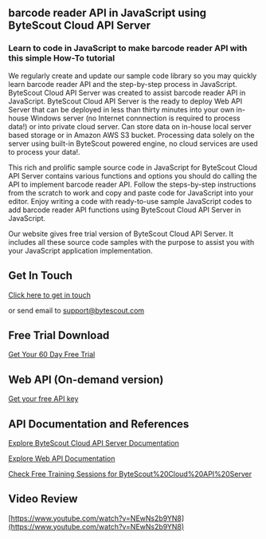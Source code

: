 ## barcode reader API in JavaScript using ByteScout Cloud API Server

### Learn to code in JavaScript to make barcode reader API with this simple How-To tutorial

We regularly create and update our sample code library so you may quickly learn barcode reader API and the step-by-step process in JavaScript. ByteScout Cloud API Server was created to assist barcode reader API in JavaScript. ByteScout Cloud API Server is the ready to deploy Web API Server that can be deployed in less than thirty minutes into your own in-house Windows server (no Internet connnection is required to process data!) or into private cloud server. Can store data on in-house local server based storage or in Amazon AWS S3 bucket. Processing data solely on the server using built-in ByteScout powered engine, no cloud services are used to process your data!.

This rich and prolific sample source code in JavaScript for ByteScout Cloud API Server contains various functions and options you should do calling the API to implement barcode reader API. Follow the steps-by-step instructions from the scratch to work and copy and paste code for JavaScript into your editor. Enjoy writing a code with ready-to-use sample JavaScript codes to add barcode reader API functions using ByteScout Cloud API Server in JavaScript.

Our website gives free trial version of ByteScout Cloud API Server. It includes all these source code samples with the purpose to assist you with your JavaScript application implementation.

## Get In Touch

[Click here to get in touch](https://bytescout.zendesk.com/hc/en-us/requests/new?subject=ByteScout%20Cloud%20API%20Server%20Question)

or send email to [support@bytescout.com](mailto:support@bytescout.com?subject=ByteScout%20Cloud%20API%20Server%20Question) 

## Free Trial Download

[Get Your 60 Day Free Trial](https://bytescout.com/download/web-installer?utm_source=github-readme)

## Web API (On-demand version)

[Get your free API key](https://pdf.co/documentation/api?utm_source=github-readme)

## API Documentation and References

[Explore ByteScout Cloud API Server Documentation](https://bytescout.com/documentation/index.html?utm_source=github-readme)

[Explore Web API Documentation](https://pdf.co/documentation/api?utm_source=github-readme)

[Check Free Training Sessions for ByteScout%20Cloud%20API%20Server](https://academy.bytescout.com/)

## Video Review

[https://www.youtube.com/watch?v=NEwNs2b9YN8](https://www.youtube.com/watch?v=NEwNs2b9YN8)